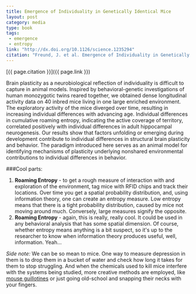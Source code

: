 ```yaml
---
title: Emergence of Individuality in Genetically Identical Mice
layout: post
category: media
type: book
tags: 
 - emergence
 - entropy
link: "http://dx.doi.org/10.1126/science.1235294"
citation: "Freund, J. et al. Emergence of Individuality in Genetically Identical Mice. Science 340, 756–759 (2013)."
---
```


[{{ page.citation }}]({{ page.link }})

<!--start-->

Brain plasticity as a neurobiological reflection of individuality is difficult to capture in animal models. Inspired by behavioral-genetic investigations of human monozygotic twins reared together, we obtained dense longitudinal activity data on 40 inbred mice living in one large enriched environment. The exploratory activity of the mice diverged over time, resulting in increasing individual differences with advancing age. Individual differences in cumulative roaming entropy, indicating the active coverage of territory, correlated positively with individual differences in adult hippocampal neurogenesis. Our results show that factors unfolding or emerging during development contribute to individual differences in structural brain plasticity and behavior. The paradigm introduced here serves as an animal model for identifying mechanisms of plasticity underlying nonshared environmental contributions to individual differences in behavior.  

<!--end-->

###Cool parts:  
1. **Roaming Entropy** - to get a rough measure of interaction with and exploration of the environment, tag mice with RFID chips and track their locations. Over time you get a spatial probability distribution, and, using information theory, one can create an entropy measure. 
Low entropy means that there is a tight probability distribution, caused by mice not moving around much. Conversely, large measures signify the opposite. 
2. **Roaming Entropy** - again, this is really, really cool. It could be used in any behavioral analysis that has some spatial dimension. Of course, whether entropy means anything is a bit suspect, so it's up to the researcher to know when information theory produces useful, well, information. Yeah... 

*Side note:* We can be so mean to mice. One way to measure depression in them is to drop them in a bucket of water and check how long it takes for them to stop struggling. And when the chemicals used to kill mice interfere with the systems being studied, more creative methods are employed, like [mouse guillotines](https://www.kentscientific.com/products/productView.asp?productID=6205&Mouse_Rat=Guillotine&Products=Rodent+and+Small+Animal+Guillotine) or just going old-school and snapping their necks with your fingers. 

